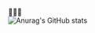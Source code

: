 👩🏻‍💻
<br>
![Anurag's GitHub stats](https://github-readme-stats.vercel.app/api?username=vickijs&show_icons=true&theme=radical)
<br>
